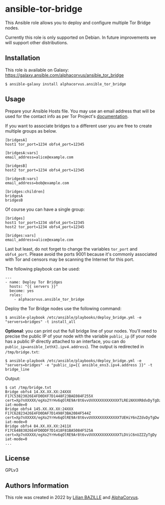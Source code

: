 # ansible-tor-bridge

This Ansible role allows you to deploy and configure multiple Tor Bridge nodes.

Currently this role is only supported on Debian. In future improvements we will support other distributions.

## Installation

This role is available on Galaxy: https://galaxy.ansible.com/alphacorvus/ansible_tor_bridge

```
$ ansible-galaxy install alphacorvus.ansible_tor_bridge
```

## Usage

Prepare your Ansible Hosts file. You may use an email address that will be used for the contact info as per Tor Project's [documentation](https://community.torproject.org/relay/setup/bridge/).

If you want to associate bridges to a different user you are free to create multiple groups as below.

```
[bridgesA]
host1 tor_port=1234 obfs4_port=12345

[bridgesA:vars]
email_address=alice@example.com

[bridgesB]
host2 tor_port=1234 obfs4_port=12345

[bridgesB:vars]
email_address=bob@example.com

[bridges:children]
bridgesA
bridgesB
```

Of course you can have a single group:

```
[bridges]
host1 tor_port=1234 obfs4_port=12345
host2 tor_port=1234 obfs4_port=12345

[bridges:vars]
email_address=alice@example.com
```

Last but least, do not forget to change the variables `tor_port` and `obfs4_port`. Please avoid the ports 9001 because it's commonly associated with Tor and censors may be scanning the Internet for this port.

The following playbook can be used:

```
---
- name: Deploy Tor Bridges
  hosts: "{{ servers }}"
  become: yes
  roles:
    - alphacorvus.ansible_tor_bridge
```

Deploy the Tor Bridge nodes use the following command: 

```
$ ansible-playbook /etc/ansible/playbooks/deploy_bridge.yml -e "servers=bridges" -t install_all
```

**Optional**: you can print out the full bridge line of your nodes. You'll need to precise the public IP of your node with the variable `public_ip` (if your node has a public IP directly attached to an interface, you can do `public_ip=ansible_[ethX].ipv4.address`). The output is redirected in `/tmp/bridge.txt`:

```
$ ansible-playbook /etc/ansible/playbooks/deploy_bridge.yml -e "servers=bridges" -e "public_ip={{ ansible_ens3.ipv4.address }}" -t bridge_line
```

Output:
```
$ cat /tmp/bridge.txt
Bridge obfs4 14.XX.XX.XX:24XXX F17C53823026E4FD0DXF7D1448F23BAE084F255X cert=Xp7nXXXXX/egXo2YrHv6qOlRE9Ar8t6vvUVXXXXXXXXXXXXTLREiNXXXR8dvDyTgDz iat-mode=0
Bridge obfs4 145.XX.XX.XX:24XXX F17C62823426E4FD0DAF7D1498F3BA2084F544Z cert=Xp7nXXXXX/egXo2YrHv6qOlRE9Ar8t6vvUVXXXXXXXXXXXXTUEHiY6nZZdvDyTgDw iat-mode=0
Bridge obfs4 84.XX.XX.XX:2411X F17C64883026E4FD0DDF7D1418F81BA5084F525A cert=Xp7nXXXXX/egXo2YrHv6qOlRE9Ar8t6vvUVXXXXXXXXXXXXTLDViC6nUZZZyTgDy iat-mode=0
...
```

## License

GPLv3

## Authors Information

This role was created in 2022 by [Lilian BAZILLE](https://github.com/lilianbaz) and [AlphaCorvus](https://github.com/AlphaCorvus).
